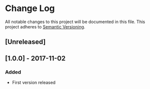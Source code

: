 # Change Log

All notable changes to this project will be documented in this file. 
This project adheres to [Semantic Versioning](http://semver.org/).


## [Unreleased]


## [1.0.0] - 2017-11-02
### Added
- First version released